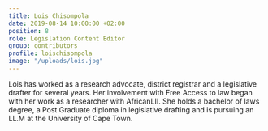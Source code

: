 ```yaml
---
title: Lois Chisompola
date: 2019-08-14 10:00:00 +02:00
position: 8
role: Legislation Content Editor
group: contributors
profile: loischisompola
image: "/uploads/lois.jpg"
---
```


Lois has worked as a research advocate, district registrar and a legislative drafter for several years. Her involvement with Free Access to law began with her work as a researcher with AfricanLII. She holds a bachelor of laws degree, a Post Graduate diploma in legislative drafting and is pursuing an LL.M at the University of Cape Town.